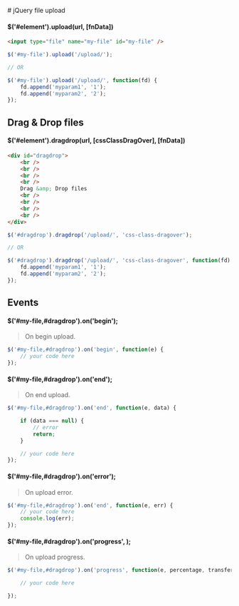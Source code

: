 # jQuery file upload

#### $('#element').upload(url, [fnData])

```html
<input type="file" name="my-file" id="my-file" />
```

```js
$('#my-file').upload('/upload/');

// OR

$('#my-file').upload('/upload/', function(fd) {
	fd.append('myparam1', '1');
	fd.append('myparam2', '2');
});
```

## Drag & Drop files

#### $('#element').dragdrop(url, [cssClassDragOver], [fnData])

```html
<div id="dragdrop">
	<br />
	<br />
	<br />
	<br />
	Drag &amp; Drop files
	<br />
	<br />
	<br />
	<br />
</div>
```

```js
$('#dragdrop').dragdrop('/upload/', 'css-class-dragover');

// OR

$('#dragdrop').dragdrop('/upload/', 'css-class-dragover', function(fd) {
	fd.append('myparam1', '1');
	fd.append('myparam2', '2');
});
```


## Events

#### $('#my-file,#dragdrop').on('begin');

> On begin upload.

```js
$('#my-file,#dragdrop').on('begin', function(e) {
	// your code here
});
```

#### $('#my-file,#dragdrop').on('end');

> On end upload.

```js
$('#my-file,#dragdrop').on('end', function(e, data) {

	if (data === null) {
		// error
		return;
	}

	// your code here
});
```

#### $('#my-file,#dragdrop').on('error');

> On upload error.

```js
$('#my-file,#dragdrop').on('end', function(e, err) {
	// your code here
	console.log(err);
});
```

#### $('#my-file,#dragdrop').on('progress', );

> On upload progress.

```js
$('#my-file,#dragdrop').on('progress', function(e, percentage, transferSpeed, timeRemaining) {

	// your code here

});
```